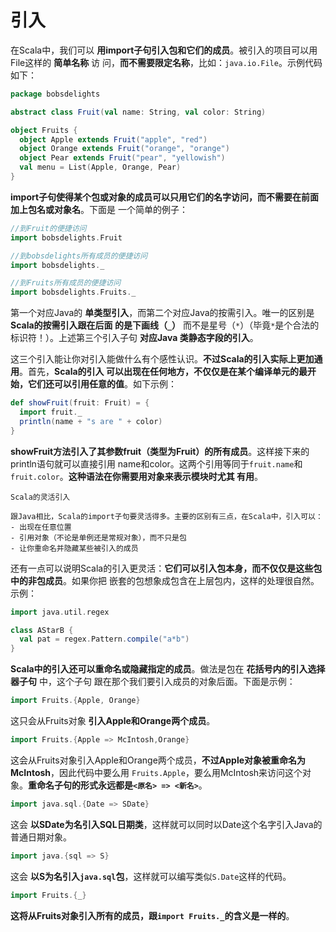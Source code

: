 引入
===================================================================================
在Scala中，我们可以 **用import子句引入包和它们的成员**。被引入的项目可以用File这样的 **简单名称** 访
问，**而不需要限定名称**，比如：`java.io.File`。示例代码如下：
```scala
package bobsdelights

abstract class Fruit(val name: String, val color: String)

object Fruits {
  object Apple extends Fruit("apple", "red")
  object Orange extends Fruit("orange", "orange")
  object Pear extends Fruit("pear", "yellowish")
  val menu = List(Apple, Orange, Pear)
}
```
**import子句使得某个包或对象的成员可以只用它们的名字访问，而不需要在前面加上包名或对象名**。下面是
一个简单的例子：
```scala
//到Fruit的便捷访问
import bobsdelights.Fruit

//到bobsdelights所有成员的便捷访问
import bobsdelights._

//到Fruits所有成员的便捷访问
import bobsdelights.Fruits._
```
第一个对应Java的 **单类型引入**，而第二个对应Java的按需引入。唯一的区别是 **Scala的按需引入跟在后面
的是下画线（`_`）** 而不是星号（`*`）（毕竟`*`是个合法的标识符！）。上述第三个引入子句 **对应Java
类静态字段的引入**。

这三个引入能让你对引入能做什么有个感性认识。**不过Scala的引入实际上更加通用**。首先，**Scala的引入
可以出现在任何地方，不仅仅是在某个编译单元的最开始，它们还可以引用任意的值**。如下示例：
```scala
def showFruit(fruit: Fruit) = {
  import fruit._
  println(name + "s are " + color)
}
```
**showFruit方法引入了其参数fruit（类型为Fruit）的所有成员**。这样接下来的println语句就可以直接引用
name和color。这两个引用等同于`fruit.name`和`fruit.color`。**这种语法在你需要用对象来表示模块时尤其
有用**。
```
Scala的灵活引入

跟Java相比，Scala的import子句要灵活得多。主要的区别有三点，在Scala中，引入可以：
- 出现在任意位置
- 引用对象（不论是单例还是常规对象），而不只是包
- 让你重命名并隐藏某些被引入的成员
```
还有一点可以说明Scala的引入更灵活：**它们可以引入包本身，而不仅仅是这些包中的非包成员**。如果你把
嵌套的包想象成包含在上层包内，这样的处理很自然。示例：
```scala
import java.util.regex

class AStarB {
  val pat = regex.Pattern.compile("a*b")
}
```
**Scala中的引入还可以重命名或隐藏指定的成员**。做法是包在 **花括号内的引入选择器子句** 中，这个子句
跟在那个我们要引入成员的对象后面。下面是示例：
```scala
import Fruits.{Apple, Orange}
```
这只会从Fruits对象 **引入Apple和Orange两个成员**。
```scala
import Fruits.{Apple => McIntosh,Orange}
```
这会从Fruits对象引入Apple和Orange两个成员，**不过Apple对象被重命名为McIntosh**，因此代码中要么用
`Fruits.Apple`，要么用McIntosh来访问这个对象。**重命名子句的形式永远都是`<原名> => <新名>`**。
```scala
import java.sql.{Date => SDate}
```
这会 **以SDate为名引入SQL日期类**，这样就可以同时以Date这个名字引入Java的普通日期对象。
```scala
import java.{sql => S}
```
这会 **以S为名引入`java.sql`包**，这样就可以编写类似`S.Date`这样的代码。
```scala
import Fruits.{_}
```
**这将从Fruits对象引入所有的成员，跟`import Fruits._`的含义是一样的**。



